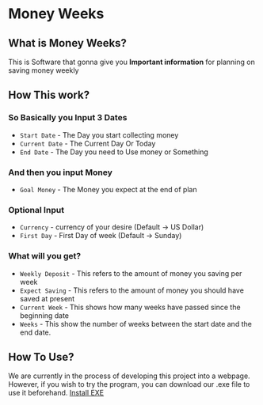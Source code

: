 # Money Weeks
## What is Money Weeks?
This is Software that gonna give you **Important information** for planning on saving money weekly
## How This work?
### So Basically you Input 3 Dates
* `Start Date` - The Day you start collecting money
* `Current Date` - The Current Day Or Today
* `End Date` - The Day you need to Use money or Something
### And then you input Money
* `Goal Money` - The Money you expect at the end of plan
### Optional Input
* `Currency` - currency of your desire (Default -> US Dollar)
* `First Day` - First Day of week (Default -> Sunday)
### What will you get?
* `Weekly Deposit` - This refers to the amount of money you saving per week
* `Expect Saving` - This refers to the amount of money you should have saved at present
* `Current Week` - This shows how many weeks have passed since the beginning date
* `Weeks` - This show the number of weeks between the start date and the end date.
## How To Use?
We are currently in the process of developing this project into a webpage.  
However, if you wish to try the program, you can download our .exe file to use it beforehand.
[Install EXE]([dist/](https://github.com/roj-khwan/Money-Week/blob/main/dist/Money-Weeks.exe)https://github.com/roj-khwan/Money-Week/blob/main/dist/Money-Weeks.exe)
